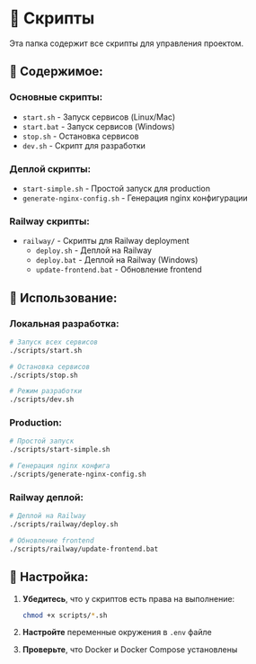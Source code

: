 # 📜 Скрипты

Эта папка содержит все скрипты для управления проектом.

## 📁 Содержимое:

### Основные скрипты:
- `start.sh` - Запуск сервисов (Linux/Mac)
- `start.bat` - Запуск сервисов (Windows)
- `stop.sh` - Остановка сервисов
- `dev.sh` - Скрипт для разработки

### Деплой скрипты:
- `start-simple.sh` - Простой запуск для production
- `generate-nginx-config.sh` - Генерация nginx конфигурации

### Railway скрипты:
- `railway/` - Скрипты для Railway deployment
  - `deploy.sh` - Деплой на Railway
  - `deploy.bat` - Деплой на Railway (Windows)
  - `update-frontend.bat` - Обновление frontend

## 🚀 Использование:

### Локальная разработка:
```bash
# Запуск всех сервисов
./scripts/start.sh

# Остановка сервисов
./scripts/stop.sh

# Режим разработки
./scripts/dev.sh
```

### Production:
```bash
# Простой запуск
./scripts/start-simple.sh

# Генерация nginx конфига
./scripts/generate-nginx-config.sh
```

### Railway деплой:
```bash
# Деплой на Railway
./scripts/railway/deploy.sh

# Обновление frontend
./scripts/railway/update-frontend.bat
```

## 🔧 Настройка:

1. **Убедитесь**, что у скриптов есть права на выполнение:
   ```bash
   chmod +x scripts/*.sh
   ```

2. **Настройте** переменные окружения в `.env` файле

3. **Проверьте**, что Docker и Docker Compose установлены
